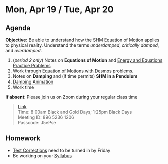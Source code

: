 Mon, Apr 19 / Tue, Apr 20  
==================    
  
Agenda    
---------    
**Objective:** Be able to understand how the SHM Equation of Motion applies to physical reality.  Understand the terms *underdamped*, *critically damped*, and *overdamped*.  
  
1. (*period 2 only*) Notes on  **Equations of Motion** and  [Energy and Equations Practice Problems](https://avon.schoology.com/page/4867526316)  
2. Work through [Equation of Motions with Desmos](https://avon.schoology.com/page/4872547273) problems.  
3. Notes on **Damping** and (if time permits) **SHM in a Pendulum**  
4. [Damping Animation](https://www.geogebra.org/m/sAAwEXgy)  
5. Work time  
  
**If absent**: Please join us on Zoom during your regular class time  
  
> [Link](https://us02web.zoom.us/j/89652361206?pwd=L3ZYQzBGNitFK0J6K1M4Nk1iM1dYQT09)    
> Time: 8:00am Black and Gold Days; 1:25pm Black Days  
> Meeting ID: 896 5236 1206    
> Passcode: J5ePse   
  
Homework     
-------------    
- [Test Corrections][correct] need to be turned in by Friday  
- Be working on your [Syllabus][syl]  
  
[correct]: https://avon.schoology.com/assignment/4835376289/  
[syl]: https://avon.schoology.com/course/2624603229/materials?f=369843503
<!--stackedit_data:
eyJoaXN0b3J5IjpbMTk4MDUzMDQ2OSwxMTk1MDU2MzE4LDIwMT
MwNTY1MzIsLTIxMTk5MzgwMjQsLTEyMjQ4ODI2NTQsLTMxODA0
NjQwMiwtMTc5Mjg4MjQ4LC00MTE1OTQ3NzksLTEzMDA2MDIzNz
MsLTEwMDE2OTUzMDQsMTE5MzY4NjAyNiwtMTc5ODEwMTY2LC0x
NDU4Njg5NTYyLC05MTc5Mjg0MjIsLTEyNDI1MjY2MTMsLTU1ND
I4MTM5NCwxOTU5MzYzMzYxLDI4MzM0NDk4NiwtMTY2MzY5MDA1
MiwxNzcwMDQ1NDMyXX0=
-->